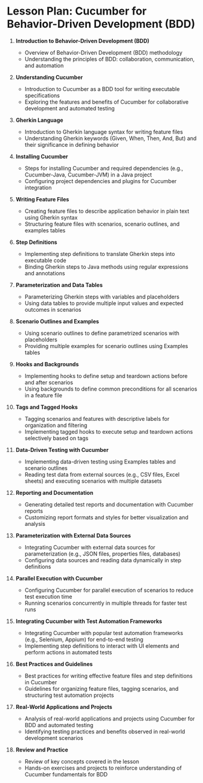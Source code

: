 # Lesson Plan: Cucumber for Behavior-Driven Development (BDD)

1. **Introduction to Behavior-Driven Development (BDD)**
    - Overview of Behavior-Driven Development (BDD) methodology
    - Understanding the principles of BDD: collaboration, communication, and automation

2. **Understanding Cucumber**
    - Introduction to Cucumber as a BDD tool for writing executable specifications
    - Exploring the features and benefits of Cucumber for collaborative development and automated testing

3. **Gherkin Language**
    - Introduction to Gherkin language syntax for writing feature files
    - Understanding Gherkin keywords (Given, When, Then, And, But) and their significance in defining behavior

4. **Installing Cucumber**
    - Steps for installing Cucumber and required dependencies (e.g., Cucumber-Java, Cucumber-JVM) in a Java project
    - Configuring project dependencies and plugins for Cucumber integration

5. **Writing Feature Files**
    - Creating feature files to describe application behavior in plain text using Gherkin syntax
    - Structuring feature files with scenarios, scenario outlines, and examples tables

6. **Step Definitions**
    - Implementing step definitions to translate Gherkin steps into executable code
    - Binding Gherkin steps to Java methods using regular expressions and annotations

7. **Parameterization and Data Tables**
    - Parameterizing Gherkin steps with variables and placeholders
    - Using data tables to provide multiple input values and expected outcomes in scenarios

8. **Scenario Outlines and Examples**
    - Using scenario outlines to define parametrized scenarios with placeholders
    - Providing multiple examples for scenario outlines using Examples tables

9. **Hooks and Backgrounds**
    - Implementing hooks to define setup and teardown actions before and after scenarios
    - Using backgrounds to define common preconditions for all scenarios in a feature file

10. **Tags and Tagged Hooks**
    - Tagging scenarios and features with descriptive labels for organization and filtering
    - Implementing tagged hooks to execute setup and teardown actions selectively based on tags

11. **Data-Driven Testing with Cucumber**
    - Implementing data-driven testing using Examples tables and scenario outlines
    - Reading test data from external sources (e.g., CSV files, Excel sheets) and executing scenarios with multiple datasets

12. **Reporting and Documentation**
    - Generating detailed test reports and documentation with Cucumber reports
    - Customizing report formats and styles for better visualization and analysis

13. **Parameterization with External Data Sources**
    - Integrating Cucumber with external data sources for parameterization (e.g., JSON files, properties files, databases)
    - Configuring data sources and reading data dynamically in step definitions

14. **Parallel Execution with Cucumber**
    - Configuring Cucumber for parallel execution of scenarios to reduce test execution time
    - Running scenarios concurrently in multiple threads for faster test runs

15. **Integrating Cucumber with Test Automation Frameworks**
    - Integrating Cucumber with popular test automation frameworks (e.g., Selenium, Appium) for end-to-end testing
    - Implementing step definitions to interact with UI elements and perform actions in automated tests

16. **Best Practices and Guidelines**
    - Best practices for writing effective feature files and step definitions in Cucumber
    - Guidelines for organizing feature files, tagging scenarios, and structuring test automation projects

17. **Real-World Applications and Projects**
    - Analysis of real-world applications and projects using Cucumber for BDD and automated testing
    - Identifying testing practices and benefits observed in real-world development scenarios

18. **Review and Practice**
    - Review of key concepts covered in the lesson
    - Hands-on exercises and projects to reinforce understanding of Cucumber fundamentals for BDD
